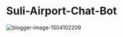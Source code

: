 # Suli-Airport-Chat-Bot


![blogger-image-1504102209](https://user-images.githubusercontent.com/95575258/163690182-142683fb-ce5e-48b9-81b1-00ab787c4a60.jpg)






